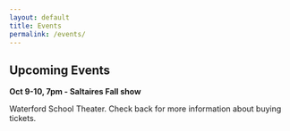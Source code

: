 ```yaml
---
layout: default
title: Events
permalink: /events/
---
```


<h2 class="top">Upcoming Events</h2>

**Oct 9-10, 7pm - Saltaires Fall show**

Waterford School Theater. Check back for more information about buying tickets.
